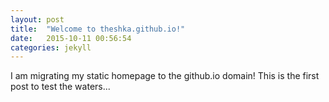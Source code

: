 ```yaml
---
layout: post
title:  "Welcome to theshka.github.io!"
date:   2015-10-11 00:56:54
categories: jekyll
---
```


I am migrating my static homepage to the github.io domain! This is the first post to test the waters... 
